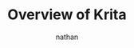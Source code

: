 ---
author: nathan
title: Overview of Krita
description: This tutorial series will help you feel comfortable with Krita in less than 1 hour.

type: course_chapter
weight: 2
---